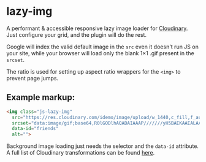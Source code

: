 # lazy-img
A performant & accessible responsive lazy image loader for [Cloudinary](http://cloudinary.com/).
Just configure your grid, and the plugin will do the rest.

Google will index the valid default image in the `src` even it doesn't run JS on your site, while your browser will load only the blank 1×1 .gif present in the `srcset`.

The ratio is used for setting up aspect ratio wrappers for the `<img>` to prevent page jumps.

## Example markup:
```html
<img class="js-lazy-img"
  src="https://res.cloudinary.com/idemo/image/upload/w_1440,c_fill,f_auto,q_auto/friends"
  srcset="data:image/gif;base64,R0lGODlhAQABAIAAAP///////yH5BAEKAAEALAAAAAABAAEAAAICTAEAOw"
  data-id="friends"
  alt="">
```


Background image loading just needs the selector and the `data-id` attribute.
A full list of Cloudinary transformations can be found [here](http://cloudinary.com/documentation/image_transformations).
